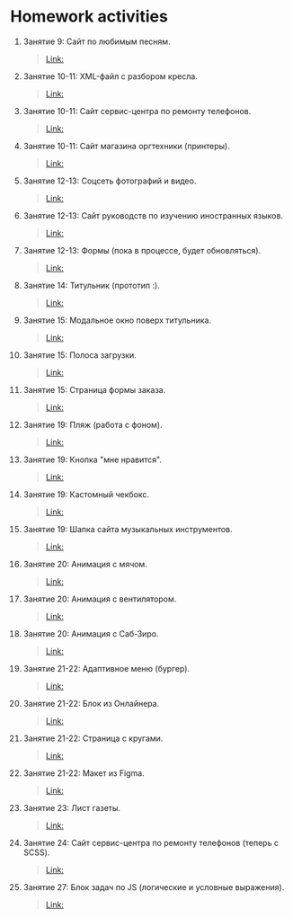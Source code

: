 # Homework activities

1. Занятие 9: Сайт по любимым песням.
   >[Link:](https://github.com/ArtemYunkevich/HomeWork/tree/master/MySite/Songs) 
1. Занятие 10-11: XML-файл с разбором кресла.
   >[Link:](https://github.com/ArtemYunkevich/HomeWork/tree/master/XML)  
1. Занятие 10-11: Сайт сервис-центра по ремонту телефонов.
   >[Link:](https://github.com/ArtemYunkevich/HomeWork/tree/master/Class%2010-11/website%201%20-%20phones%20repair) 
1. Занятие 10-11: Сайт магазина оргтехники (принтеры).
   >[Link:](https://github.com/ArtemYunkevich/HomeWork/tree/master/Class%2010-11/website%202%20-%20office%20equipment%20shop) 
1. Занятие 12-13: Соцсеть фотографий и видео.
   >[Link:](https://github.com/ArtemYunkevich/HomeWork/tree/master/Class%2012-13/Site1%20-%20social%20media%20site) 
1. Занятие 12-13: Сайт руководств по изучению иностранных языков.
   >[Link:](https://github.com/ArtemYunkevich/HomeWork/tree/master/Class%2012-13/Site2%20-%20language%20study%20platform) 
1. Занятие 12-13: Формы (пока в процессе, будет обновляться).
   >[Link:](https://github.com/ArtemYunkevich/HomeWork/tree/master/Class%2012-13/%D1%84%D0%BE%D1%80%D0%BC%D1%8B) 
1. Занятие 14: Титульник (прототип :).
   >[Link:](https://github.com/ArtemYunkevich/HomeWork/tree/master/Class%2014) 
1. Занятие 15: Модальное окно поверх титульника.
   >[Link:](https://github.com/ArtemYunkevich/HomeWork/tree/master/Class%2015-16/Modal%20Window)
1. Занятие 15: Полоса загрузки.
   >[Link:](https://github.com/ArtemYunkevich/HomeWork/tree/master/Class%2015-16/Progress%20bar)
1. Занятие 15: Страница формы заказа.
   >[Link:](https://github.com/ArtemYunkevich/HomeWork/tree/master/Class%2015-16/Order%20form%20page)
1. Занятие 19: Пляж (работа с фоном).
   >[Link:](https://github.com/ArtemYunkevich/HomeWork/tree/master/Class%2019/Task%201)
1. Занятие 19: Кнопка "мне нравится".
   >[Link:](https://github.com/ArtemYunkevich/HomeWork/tree/master/Class%2019/Task%202)
1. Занятие 19: Кастомный чекбокс.
   >[Link:](https://github.com/ArtemYunkevich/HomeWork/tree/master/Class%2019/Task%203)
1. Занятие 19: Шапка сайта музыкальных инструментов.
   >[Link:](https://github.com/ArtemYunkevich/HomeWork/tree/master/Class%2019/Task%204)
1. Занятие 20: Анимация с мячом.
   >[Link:](https://github.com/ArtemYunkevich/HomeWork/tree/master/Class%2020/Task%201)
1. Занятие 20: Анимация с вентилятором.
   >[Link:](https://github.com/ArtemYunkevich/HomeWork/tree/master/Class%2020/Task%202)
1. Занятие 20: Анимация с Саб-Зиро.
   >[Link:](https://github.com/ArtemYunkevich/HomeWork/tree/master/Class%2020/Task%203)
1. Занятие 21-22: Адаптивное меню (бургер).
   >[Link:](https://github.com/ArtemYunkevich/HomeWork/tree/master/Class%2021-22/Task%201%20-%20Burger%20menu)
1. Занятие 21-22: Блок из Онлайнера.
   >[Link:](https://github.com/ArtemYunkevich/HomeWork/tree/master/Class%2021-22/Task%202%20-%20Onliner%20block)
1. Занятие 21-22: Страница с кругами.
   >[Link:](https://github.com/ArtemYunkevich/HomeWork/tree/master/Class%2021-22/Task%203%20-%20Header)
1. Занятие 21-22: Макет из Figma.
   >[Link:](https://github.com/ArtemYunkevich/HomeWork/tree/master/Class%2021-22/Task%204%20-%20Figma%20Page)
1. Занятие 23: Лист газеты.
   >[Link:](https://github.com/ArtemYunkevich/HomeWork/tree/master/Class%2023)
1. Занятие 24: Сайт сервис-центра по ремонту телефонов (теперь с SCSS).
   >[Link:](https://github.com/ArtemYunkevich/HomeWork/tree/master/Class%2024/Task%201)
1. Занятие 27: Блок задач по JS (логические и условные выражения).
   >[Link:](https://github.com/ArtemYunkevich/HomeWork/tree/master/Class%2027/HomeWork%20Block%201)